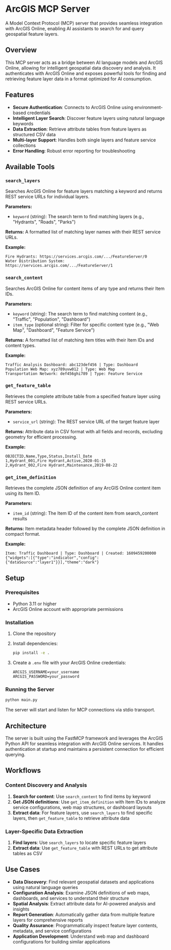 # ArcGIS MCP Server

A Model Context Protocol (MCP) server that provides seamless integration with ArcGIS Online, enabling AI assistants to search for and query geospatial feature layers.

## Overview

This MCP server acts as a bridge between AI language models and ArcGIS Online, allowing for intelligent geospatial data discovery and analysis. It authenticates with ArcGIS Online and exposes powerful tools for finding and retrieving feature layer data in a format optimized for AI consumption.

## Features

- **Secure Authentication**: Connects to ArcGIS Online using environment-based credentials
- **Intelligent Layer Search**: Discover feature layers using natural language keywords
- **Data Extraction**: Retrieve attribute tables from feature layers as structured CSV data
- **Multi-layer Support**: Handles both single layers and feature service collections
- **Error Handling**: Robust error reporting for troubleshooting

## Available Tools

### `search_layers`
Searches ArcGIS Online for feature layers matching a keyword and returns REST service URLs for individual layers.

**Parameters:**
- `keyword` (string): The search term to find matching layers (e.g., "Hydrants", "Roads", "Parks")

**Returns:**
A formatted list of matching layer names with their REST service URLs.

**Example:**
```
Fire Hydrants: https://services.arcgis.com/.../FeatureServer/0
Water Distribution System: https://services.arcgis.com/.../FeatureServer/1
```

### `search_content`
Searches ArcGIS Online for content items of any type and returns their Item IDs.

**Parameters:**
- `keyword` (string): The search term to find matching content (e.g., "Traffic", "Population", "Dashboard")
- `item_type` (optional string): Filter for specific content type (e.g., "Web Map", "Dashboard", "Feature Service")

**Returns:**
A formatted list of matching item titles with their Item IDs and content types.

**Example:**
```
Traffic Analysis Dashboard: abc123def456 | Type: Dashboard
Population Web Map: xyz789uvw012 | Type: Web Map
Transportation Network: def456ghi789 | Type: Feature Service
```

### `get_feature_table`
Retrieves the complete attribute table from a specified feature layer using REST service URLs.

**Parameters:**
- `service_url` (string): The REST service URL of the target feature layer

**Returns:**
Attribute data in CSV format with all fields and records, excluding geometry for efficient processing.

**Example:**
```csv
OBJECTID,Name,Type,Status,Install_Date
1,Hydrant_001,Fire Hydrant,Active,2020-01-15
2,Hydrant_002,Fire Hydrant,Maintenance,2019-08-22
```

### `get_item_definition`
Retrieves the complete JSON definition of any ArcGIS Online content item using its Item ID.

**Parameters:**
- `item_id` (string): The Item ID of the content item from search_content results

**Returns:**
Item metadata header followed by the complete JSON definition in compact format.

**Example:**
```
Item: Traffic Dashboard | Type: Dashboard | Created: 1609459200000
{"widgets":[{"type":"indicator","config":{"dataSource":"layer1"}}],"theme":"dark"}
```


## Setup

### Prerequisites
- Python 3.11 or higher
- ArcGIS Online account with appropriate permissions

### Installation

1. Clone the repository
2. Install dependencies:
   ```bash
   pip install -e .
   ```

3. Create a `.env` file with your ArcGIS Online credentials:
   ```
   ARCGIS_USERNAME=your_username
   ARCGIS_PASSWORD=your_password
   ```

### Running the Server

```bash
python main.py
```

The server will start and listen for MCP connections via stdio transport.

## Architecture

The server is built using the FastMCP framework and leverages the ArcGIS Python API for seamless integration with ArcGIS Online services. It handles authentication at startup and maintains a persistent connection for efficient querying.

## Workflows

### Content Discovery and Analysis
1. **Search for content**: Use `search_content` to find items by keyword
2. **Get JSON definitions**: Use `get_item_definition` with Item IDs to analyze service configurations, web map structures, or dashboard layouts
3. **Extract data**: For feature layers, use `search_layers` to find specific layers, then `get_feature_table` to retrieve attribute data

### Layer-Specific Data Extraction
1. **Find layers**: Use `search_layers` to locate specific feature layers
2. **Extract data**: Use `get_feature_table` with REST URLs to get attribute tables as CSV


## Use Cases

- **Data Discovery**: Find relevant geospatial datasets and applications using natural language queries
- **Configuration Analysis**: Examine JSON definitions of web maps, dashboards, and services to understand their structure
- **Spatial Analysis**: Extract attribute data for AI-powered analysis and insights
- **Report Generation**: Automatically gather data from multiple feature layers for comprehensive reports
- **Quality Assurance**: Programmatically inspect feature layer contents, metadata, and service configurations
- **Application Development**: Understand web map and dashboard configurations for building similar applications
